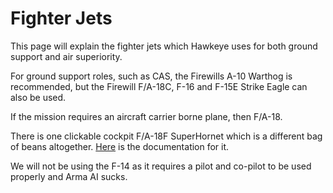# Fighter Jets

This page will explain the fighter jets which Hawkeye uses for both ground support and air superiority.

For ground support roles, such as CAS, the Firewills A-10 Warthog is recommended, but the Firewill F/A-18C, F-16 and F-15E Strike Eagle can also be used.

If the mission requires an aircraft carrier borne plane, then F/A-18.

There is one clickable cockpit F/A-18F SuperHornet which is a different bag of beans altogether. [Here](https://docs.google.com/document/d/1GkPktmwmrBR5OXrPUqc6rwRRMUCZC\_n6\_b6OHKI9Ogc/edit#heading=h.dz7ijq7pznq0) is the documentation for it.

We will not be using the F-14 as it requires a pilot and co-pilot to be used properly and Arma AI sucks.
